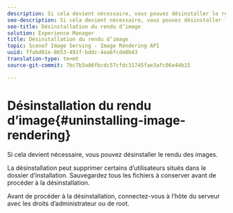 ```yaml
---
description: Si cela devient nécessaire, vous pouvez désinstaller le rendu des images.
seo-description: Si cela devient nécessaire, vous pouvez désinstaller le rendu des images.
seo-title: Désinstallation du rendu d’image
solution: Experience Manager
title: Désinstallation du rendu d’image
topic: Scene7 Image Serving - Image Rendering API
uuid: ffabd01e-8653-491f-bddc-4ea6fcde0b43
translation-type: tm+mt
source-git-commit: 7bc7b3a86fbcdc57cfdc31745fae3afc06e44b15

---
```



# Désinstallation du rendu d’image{#uninstalling-image-rendering}

Si cela devient nécessaire, vous pouvez désinstaller le rendu des images.

La désinstallation peut supprimer certains  d’utilisateurs situés dans le dossier d’installation. Sauvegardez tous les fichiers à conserver avant de procéder à la désinstallation.

Avant de procéder à la désinstallation, connectez-vous à l’hôte du serveur avec les droits d’administrateur ou de root.
